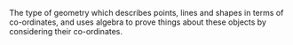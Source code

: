 The type of geometry which describes points, lines and shapes in terms
of co-ordinates, and uses algebra to prove things about these objects by
considering their co-ordinates.
